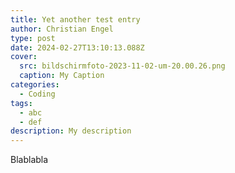 ```yaml
---
title: Yet another test entry
author: Christian Engel
type: post
date: 2024-02-27T13:10:13.088Z
cover:
  src: bildschirmfoto-2023-11-02-um-20.00.26.png
  caption: My Caption
categories:
  - Coding
tags:
  - abc
  - def
description: My description
---
```

Blablabla
